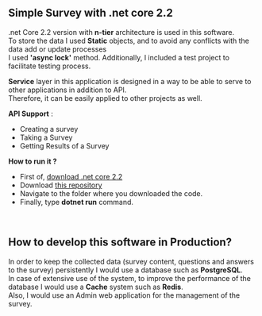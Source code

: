 ## Simple Survey with .net core 2.2

.net Core 2.2 version with **n-tier** architecture is used in this software.<br />
To store the data I used **Static** objects, and to avoid any conflicts with the data add or update processes<br />
I used **'async lock'** method. Additionally, I included a test project to facilitate testing process. <br />

**Service** layer in this application is designed in a way to be able to serve to other applications in addition to API.<br />
Therefore, it can be easily applied to other projects as well.

**API Support** :
* Creating a survey
* Taking a Survey
* Getting Results of a Survey

**How to run it ?**
* First of, [download .net core 2.2](https://dotnet.microsoft.com/download/dotnet-core/2.2)
* Download [this repository](https://github.com/cihandokur/SimpleSurvey.git)
* Navigate to the folder where you downloaded the code. 
* Finally, type **dotnet run** command.

<br />

## How to develop this software in Production?

In order to keep the collected data (survey content, questions and answers to the survey) persistently 
I would use a database such as **PostgreSQL**. <br />
In case of extensive use of the system, to improve the performance of the database I would use a **Cache** system such as **Redis**.<br />
Also, I would use an Admin web application for the management of the survey.
<br />
